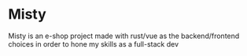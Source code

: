 # Misty

Misty is an e-shop project made with rust/vue as the backend/frontend choices in order to hone my  skills as a  full-stack dev
